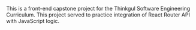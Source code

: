 This is a front-end capstone project for the Thinkgul Software Engineering Curriculum. This
project served to practice integration of React Router API with JavaScript
logic.

